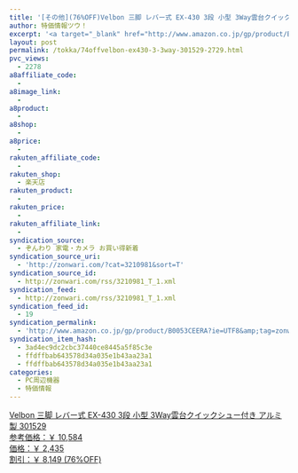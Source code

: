 ```yaml
---
title: '[その他](76%OFF)Velbon 三脚 レバー式 EX-430 3段 小型 3Way雲台クイックシュー付き アルミ製 301529 ￥2,435'
author: 特価情報ツウ！
excerpt: '<a target="_blank" href="http://www.amazon.co.jp/gp/product/B0053CEERA?ie=UTF8&amp;tag=zonwari-22&amp;linkCode=as2&amp;camp=247&amp;creative=7399&amp;creativeASIN=B0053CEERA"><img src="http://ecx.images-amazon.com/images/I/41%2BtiB3XI2L._SL100_.jpg"><br>Velbon &#19977;&#33050; &#12524;&#12496;&#12540;&#24335; EX-430 3&#27573; &#23567;&#22411; 3Way&#38642;&#21488;&#12463;&#12452;&#12483;&#12463;&#12471;&#12517;&#12540;&#20184;&#12365; &#12450;&#12523;&#12511;&#35069; 301529<br>&#21442;&#32771;&#20385;&#26684;&#65306;&#65509; 10,584<br>&#20385;&#26684;&#65306;&#65509; 2,435<br>&#21106;&#24341;&#65306;&#65509; 8,149 (76%OFF)</a>'
layout: post
permalink: /tokka/74offvelbon-ex430-3-3way-301529-2729.html
pvc_views:
  - 2278
a8affiliate_code:
  - 
a8image_link:
  - 
a8product:
  - 
a8shop:
  - 
a8price:
  - 
rakuten_affiliate_code:
  - 
rakuten_shop:
  - 楽天店
rakuten_product:
  - 
rakuten_price:
  - 
rakuten_affiliate_link:
  - 
syndication_source:
  - ぞんわり 家電・カメラ お買い得新着
syndication_source_uri:
  - 'http://zonwari.com/?cat=3210981&sort=T'
syndication_source_id:
  - http://zonwari.com/rss/3210981_T_1.xml
syndication_feed:
  - http://zonwari.com/rss/3210981_T_1.xml
syndication_feed_id:
  - 19
syndication_permalink:
  - 'http://www.amazon.co.jp/gp/product/B0053CEERA?ie=UTF8&amp;tag=zonwari-22&amp;linkCode=as2&amp;camp=247&amp;creative=7399&amp;creativeASIN=B0053CEERA'
syndication_item_hash:
  - 3ad4ec9dc2cbc37440ce8445a5f85c3e
  - ffdffbab643578d34a035e1b43aa23a1
  - ffdffbab643578d34a035e1b43aa23a1
categories:
  - PC周辺機器
  - 特価情報
---
```

[<img src='http://i2.wp.com/ecx.images-amazon.com/images/I/41%2BtiB3XI2L._SL150_.jpg?w=546' title="" alt="" data-recalc-dims="1" />  
Velbon 三脚 レバー式 EX-430 3段 小型 3Way雲台クイックシュー付き アルミ製 301529  
参考価格：￥ 10,584  
価格：￥ 2,435  
割引：￥ 8,149 (76%OFF)][1]

 [1]: http://www.amazon.co.jp/gp/product/B0053CEERA?ie=UTF8&#038;tag=tokkajohotsu-22&#038;linkCode=as2&#038;camp=247&#038;creative=7399&#038;creativeASIN=B0053CEERA